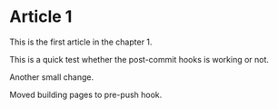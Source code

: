 # Article 1

This is the first article in the chapter 1.

This is a quick test whether the post-commit hooks is working or not.

Another small change.

Moved building pages to pre-push hook.
